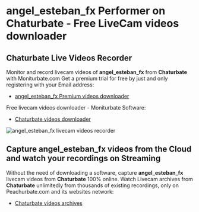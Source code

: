 # angel_esteban_fx Performer on Chaturbate - Free LiveCam videos downloader

## Chaturbate Live Videos Recorder

Monitor and record livecam videos of **angel_esteban_fx** from **Chaturbate** with Moniturbate.com
Get a premium trial for free by just and only registering with your Email address:
* [angel_esteban_fx Premium videos downloader](https://moniturbate.com/request-demo-licence-key.html)

Free livecam videos downloader - Moniturbate Software:
* [Chaturbate videos downloader](https://moniturbate.com/moniturbate-download-software.html)

![angel_esteban_fx livecam videos recorder](https://peachurnet.com/templates/moniturbate-software.png)


## Capture angel_esteban_fx videos from the Cloud and watch your recordings on Streaming

Without the need of downloading a software, capture **angel_esteban_fx** livecam videos from **Chaturbate** 100% online.
Watch Livecam archives from **Chaturbate** unlimitedly from thousands of existing recordings, only on Peachurbate.com and its websites network:
* [Chaturbate videos archives](https://peachurnet.com/)